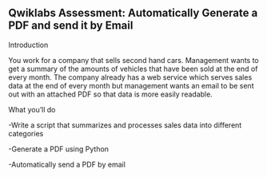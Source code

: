 Qwiklabs Assessment: Automatically Generate a PDF and send it by Email
---------------------------------------------------------------------------------------------------
Introduction

You work for a company that sells second hand cars. Management wants to get a summary of the amounts of vehicles that have been sold at the end of every month. The company already has a web service which serves sales data at the end of every month but management wants an email to be sent out with an attached PDF so that data is more easily readable.

What you’ll do

-Write a script that summarizes and processes sales data into different categories

-Generate a PDF using Python

-Automatically send a PDF by email 
